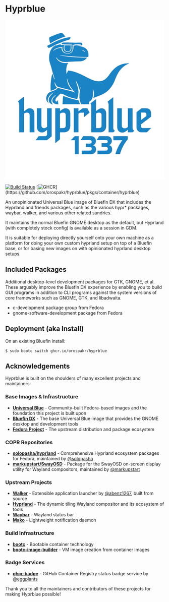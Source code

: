 # Hyprblue

![logo](hyprblue.png)

[![Build Status](https://github.com/orospakr/hyprblue/actions/workflows/build.yml/badge.svg?branch=hyprblue)](https://github.com/orospakr/hyprblue/actions/workflows/build.yml)
[![GHCR](https://ghcr-badge.egpl.dev/orospakr/hyprblue/latest_tag?trim=major&label=latest&ignore=sha256-*)](https://github.com/orospakr/hyprblue/pkgs/container/hyprblue)

An unopinionated Universal Blue image of Bluefin DX that includes the Hyprland and friends packages, such as the various hypr* packages, waybar, walker, and various other related sundries.

It maintains the normal Bluefin GNOME desktop as the default, but Hyprland (with completely stock config) is available as a session in GDM.

It is suitable for deploying directly yourself onto your own machine as a platform for doing your own custom hyprland setup on top of a Bluefin base, or for basing new images on with opinionated hyprland desktop setups.

## Included Packages

Additional desktop-level development packages for GTK, GNOME, et al. These arguably improve the Bluefin DX experience by enabling you to build GUI programs in addition to CLI programs against the system versions of core frameworks such as GNOME, GTK, and libadwaita.

- c-development package group from Fedora
- gnome-software-development package from Fedora

## Deployment (aka Install)

On an existing Bluefin install:

    $ sudo bootc switch ghcr.io/orospakr/hyprblue

## Acknowledgements

Hyprblue is built on the shoulders of many excellent projects and maintainers:

### Base Images & Infrastructure
- **[Universal Blue](https://universal-blue.org/)** - Community-built Fedora-based images and the foundation this project is built upon
- **[Bluefin DX](https://projectbluefin.io/)** - The base Universal Blue image that provides the GNOME desktop and development tools
- **[Fedora Project](https://fedoraproject.org/)** - The upstream distribution and package ecosystem

### COPR Repositories
- **[solopasha/hyprland](https://copr.fedorainfracloud.org/coprs/solopasha/hyprland/)** - Comprehensive Hyprland ecosystem packages for Fedora, maintained by [@solopasha](https://github.com/solopasha)
- **[markupstart/SwayOSD](https://copr.fedorainfracloud.org/coprs/markupstart/SwayOSD/)** - Package for the SwayOSD on-screen display utility for Wayland compositors, maintained by [@markupstart](https://github.com/markupstart)

### Upstream Projects
- **[Walker](https://github.com/abenz1267/walker)** - Extensible application launcher by [@abenz1267](https://github.com/abenz1267), built from source
- **[Hyprland](https://hyprland.org/)** - The dynamic tiling Wayland compositor and its ecosystem of tools
- **[Waybar](https://github.com/Alexays/Waybar)** - Wayland status bar
- **[Mako](https://github.com/emersion/mako)** - Lightweight notification daemon

### Build Infrastructure
- **[bootc](https://github.com/bootc-dev/bootc)** - Bootable container technology
- **[bootc-image-builder](https://github.com/osbuild/bootc-image-builder)** - VM image creation from container images

### Badge Services
- **[ghcr-badge](https://github.com/eggplants/ghcr-badge)** - GitHub Container Registry status badge service by [@eggplants](https://github.com/eggplants)

Thank you to all the maintainers and contributors of these projects for making Hyprblue possible!
